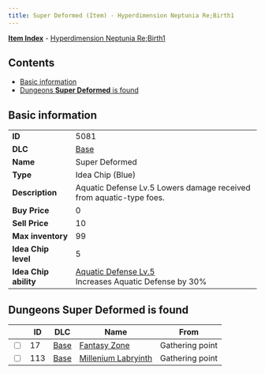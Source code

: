 ```yaml
---
title: Super Deformed (Item) - Hyperdimension Neptunia Re;Birth1
---
```


[**Item Index**](/neptunia/rb1/item/index.html) - [Hyperdimension Neptunia Re;Birth1](/neptunia/rb1)

## Contents

- [Basic information](#basic-information)
- [Dungeons **Super Deformed** is found](#dungeons-super-deformed-is-found)

## Basic information

|   |   |
| -- | -- |
| **ID** | 5081 |
| **DLC** | [Base](/neptunia/rb1/dlc/1-base.html) |
| **Name** | Super Deformed |
| **Type** | Idea Chip (Blue) |
| **Description** | Aquatic Defense Lv.5 Lowers damage received from aquatic-type foes. |
| **Buy Price** | 0 |
| **Sell Price** | 10 |
| **Max inventory** | 99 |
| **Idea Chip level** | 5 |
| **Idea Chip ability** | [Aquatic Defense Lv.5](/neptunia/rb1/avatar/1-9580-aquatic-defense-lv-5.html)<br />Increases Aquatic Defense by 30% |


## Dungeons **Super Deformed** is found

|    | ID | DLC | Name | From |
| -- | -- | --- | ---- | ---- |
| <input type="checkbox" id="rb1-dungeon-1-17" class="trackbox" /> | 17 | [Base](/neptunia/rb1/dlc/1-base.html) | [Fantasy Zone](/neptunia/rb1/dungeon/1-17-fantasy-zone.html) | Gathering point |
| <input type="checkbox" id="rb1-dungeon-1-113" class="trackbox" /> | 113 | [Base](/neptunia/rb1/dlc/1-base.html) | [Millenium Labryinth](/neptunia/rb1/dungeon/1-113-millenium-labryinth.html) | Gathering point |
